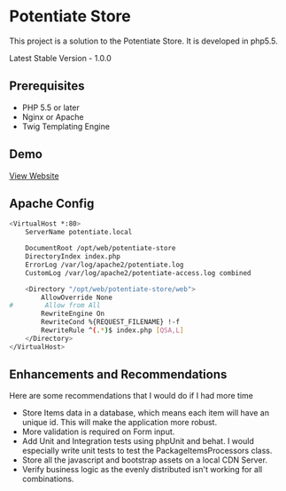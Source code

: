 Potentiate Store
===================

This project is a solution to the Potentiate Store. It is developed in php5.5. 

Latest Stable Version - 1.0.0

## Prerequisites

- PHP 5.5 or later
- Nginx or Apache
- Twig Templating Engine

## Demo

[View Website](https://potentiate-store.herokuapp.com/)

## Apache Config 

```sh
<VirtualHost *:80>
    ServerName potentiate.local

    DocumentRoot /opt/web/potentiate-store
    DirectoryIndex index.php
    ErrorLog /var/log/apache2/potentiate.log
    CustomLog /var/log/apache2/potentiate-access.log combined

    <Directory "/opt/web/potentiate-store/web">
        AllowOverride None
#        Allow from All
        RewriteEngine On
        RewriteCond %{REQUEST_FILENAME} !-f
        RewriteRule ^(.*)$ index.php [QSA,L]
    </Directory>
</VirtualHost>

```

## Enhancements and Recommendations

Here are some recommendations that I would do if I had more time

- Store Items data in a database, which means each item will have an unique id. This will make the application more robust.
- More validation is required on Form input.
- Add Unit and Integration tests using phpUnit and behat. I would especially write unit tests to test the PackageItemsProcessors class.
- Store all the javascript and bootstrap assets on a local CDN Server.
- Verify business logic as the evenly distributed isn't working for all combinations.